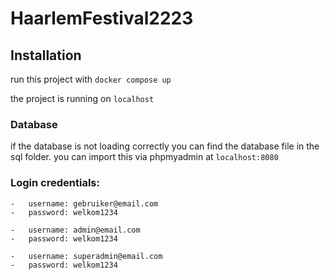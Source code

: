 # HaarlemFestival2223

## Installation
run this project with `docker compose up`

the project is running on `localhost`

### Database
if the database is not loading correctly you can find the database file in the sql folder.
you can import this via phpmyadmin at `localhost:8080`

### Login credentials:

    -   username: gebruiker@email.com
    -   password: welkom1234

    -   username: admin@email.com
    -   password: welkom1234
    
    -   username: superadmin@email.com
    -   password: welkom1234
